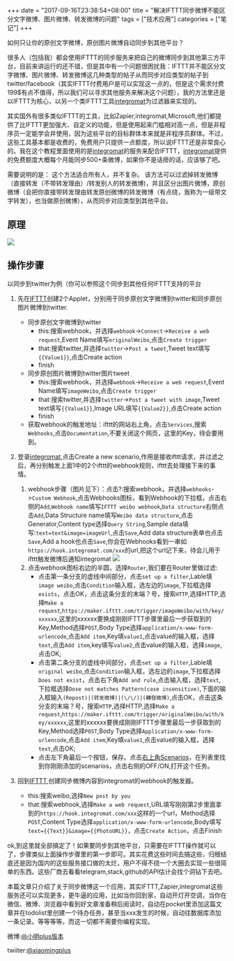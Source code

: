 +++
date = "2017-09-16T23:38:54+08:00"
title = "解决IFTTT同步微博不能区分文字微博、图片微博、转发微博的问题"
tags = ["技术应用"]
categories = ["笔记"]
+++

如何只让你的原创文字微博，原创图片微博自动同步到其他平台？

很多人（包括我）都会使用IFTTT的同步服务来把自己的微博同步到其他第三方平台，目前来讲运行的还不错，但是其中有一个问题很困扰我：IFTTT并不能区分文字微博、图片微博、转发微博这几种类型的帖子从而同步对应类型的帖子到twitter/facebook（其实IFTTT付费用户是可以实现这一点的，但是这个需求付费199$有点不值得，所以我们可以寻求其他服务来解决这个问题），我的方法里还是以IFTTT为核心，以另一个类IFTTT工具[integromat](https://www.integromat.com)为过滤器来实现的。

其实国外有很多类似IFTTT的工具，比如Zapier,integromat,Microsoft,他们都提供了比IFTTT更加强大、自定义的功能，但是使用起来门槛相对高一点，但是非程序员一定能学会并使用，因为这些平台的目标群体本来就是非程序员群体。不过，这些工具基本都是收费的，免费用户只提供一点额度，所以说IFTTT还是非常良心的。我在这个教程里面使用的是[integromat](https://www.integromat.com)的服务来配合IFTTT，[integromat](https://www.integromat.com)提供的免费额度大概每个月能同步500+条微博，如果你不是话痨的话，应该够了吧。

需要说明的是：
这个方法适合所有人，并不复杂。 该方法可以过滤掉转发微博（直接转发（不带转发理由）/转发别人的转发微博)，并且区分出图片微博，原创微博（会把你直接带转发理由转发原创微博的转发微博（有点绕，我称为一级带文字转发），也当做原创微博），从而同步对应类型到其他平台。

## 原理

![](http://ww1.sinaimg.cn/large/006tV6Vmgy1fjlj3j4vcdj30p30o6q4j.jpg)

## 操作步骤

以同步到twitter为例（你可以参照这个同步到其他任何IFTTT支持的平台

1. 先在[IFTTT](https://ifttt.com/create)创建2个Applet，分别用于同步原创文字微博到twitter和同步原创图片微博到twitter. 
    - 同步原创文字微博到twitter
        - this:搜索webhook，并选择```webhook```->```Connect```->```Receive a web request```,Event Name填写```originalWeibo```,点击```Create trigger```
        - that:搜索twitter,并选择```twitter```->```Post a tweet```,Tweet text填写```{{Value1}}```,点击Create action
        - finish
    - 同步原创图片微博到twitter图片tweet
        - this:搜索webhook，并选择```webhook```->```Receive a web request```,Event Name填写```imageWeibo```,点击```Create trigger```
        - that:搜索twitter,并选择```twitter```->```Post a tweet with image```,Tweet text填写```{{Value1}}```,Image URL填写```{{Value2}}```,点击Create action
        - finish
    - 获取webhook的触发地址：ifttt的网站右上角，点击```Services```,搜索```Webhooks```,点击```Documentation```,不要关闭这个网页，这里的Key，待会要用到。

1. 登录[integromat](https://www.integromat.com/en/login),点击Create a new scenario,作用是接收ifttt请求，并过滤之后，再分别触发上面1中的2个ifttt的webhook规则，ifttt去处理接下来的事情。
    1. webhook步骤（图片见下）：点击?:搜索webhook，并选择```webhooks```->```Custom Webhook```,点击Webhooks图标，看到Webhook的下拉框，点击右侧的```Add```,```Webhook name```填写```IFTTT weibo webhook```,```Data structure```右侧点击```Add```,Data Structure name填写```Weibo data structure```,点击Generator,Content type选择```Query String```,Sample data填写:```text=text&image=imageUrl```,点击```Save```,Add data structure表单也点击```Save```,Add a hook也点击```Save```,你会在Webhooks看到一串如```https://hook.integromat.com/xxx```的url,把这个url记下来，待会儿用于ifttt触发微博后通知integromat
    ![](http://ww1.sinaimg.cn/large/006tV6Vmgy1fjlm9af9taj31g60pddj7.jpg)
    1. 点击webhook图标右边的半圆，选择```Router```,我们要在Router里做过滤:
        - 点击第一条分支的虚线中间部分，点击```set up a filter```,Lable填```image weibo```,点击```Condition```输入框，选左边的```image```,下拉框选择```exists```，点击OK，点击这条分支的末端？号，搜索```HTTP```,选择HTTP,选择```Make a request```,```https://maker.ifttt.com/trigger/imageWeibo/with/key/xxxxxx```,这里的xxxxxx要换成刚刚IFTTT步骤里最后一步获取到的Key,Method选择```POST```,Body Type选择```application/x-www-form-urlencode```,点击```Add item```,Key填```value1```,点击value的输入框，选择```text```,点击```Add item```,key填写```value2```,点击value的输入框，选择```image```,点击OK;
        - 点击第二条分支的虚线中间部分，点击```set up a filter```,Lable填```original weibo```,点击```Condition```输入框，选左边的```image```,下拉框选择```Does not exist```，点击右下角```Add and rule```,点击输入框，选择```text```,下拉框选择```Dose not matches Pattern(case insensitive)```,下面的输入框输入```(Repost)|(转发微博)|(\/\/)|(轉發微博)```,点击OK，点击这条分支的末端？号，搜索```HTTP```,选择HTTP,选择```Make a request```,```https://maker.ifttt.com/trigger/originalWeibo/with/key/xxxxxx```,这里的xxxxxx要换成刚刚IFTTT步骤里最后一步获取到的Key,Method选择```POST```,Body Type选择```Application/x-www-form-urlencode```,点击```Add item```,Key填```value1```,点击value的输入框，选择```text```,点击OK;
        - 点击左下角最后一个按钮，保存。点击[右上角Scenarios](https://www.integromat.com/scenarios)，在列表里找到你刚刚添加的scenarios，点击右侧的OFF/ON,打开这个任务。

1. 回到[IFTTT](https://ifttt.com/create),创建同步微博内容到integromat的webhook的触发器。

    - this:搜索weibo,选择```New post by you```
    - that:搜索webhook,选择```Make a web request```,URL填写刚刚第2步里面拿到的```https://hook.integromat.com/xxx```这样的一个url，Method选择```POST```,Content Type选择```application/x-www-form-urlencode```,Body填写```text={{Text}}&image={{PhotoURL}}```，点击```Create Action```，点击Finish

ok,到这里就全部搞定了！如果要同步到其他平台，只需要在IFTTT操作就可以了，步骤类似上面操作步骤里的第一步即可。其实花费这些时间去搞这些，归根结底还是因为国内的这些服务接口做的太烂，用户不得不绕一个大圈去实现一些很简单的东西。这些厂商去看看telegram,stack,github的API估计会找个洞钻下去吧。

本篇文章只介绍了关于同步微博这一个应用，其实IFTTT,Zapier,integromat这些服务还可以实现更多，更牛逼的应用，比如当你回到家，自动开灯开空调，当你在微信、微博、浏览器中看到好文章准备稍后阅读时，自动在pocket里添加这篇文章并在todolist里创建一个待办任务，甚至当xxx发生的时候，自动往数据库添加一条记录。等等等等。而这一切都不需要你编程实现。


微博:[@小明plus版本](weibo.com/xiaomingplus)

twiiter:[@xiaomingplus](https://twitter.com/xiaomingplus)

